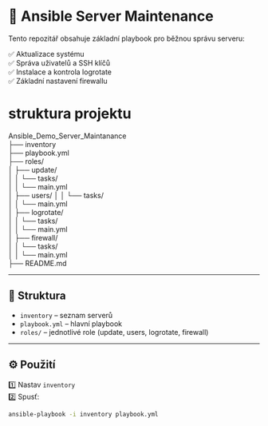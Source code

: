 # 🚀 Ansible Server Maintenance

Tento repozitář obsahuje základní playbook pro běžnou správu serveru:

✅ Aktualizace systému  
✅ Správa uživatelů a SSH klíčů  
✅ Instalace a kontrola logrotate  
✅ Základní nastavení firewallu



# struktura projektu

Ansible_Demo_Server_Maintanance <br> 
├── inventory <br>
├── playbook.yml<br>
├── roles/<br>
│   ├── update/<br>
│   │   └── tasks/<br>
│   │       └── main.yml<br>
│   ├── users/
│   │   └── tasks/<br>
│   │       └── main.yml<br>
│   ├── logrotate/<br>
│   │   └── tasks/<br>
│   │       └── main.yml<br>
│   ├── firewall/<br>
│   │   └── tasks/<br>
│   │       └── main.yml<br>
├── README.md<br>



---

## 📁 Struktura

- `inventory` – seznam serverů
- `playbook.yml` – hlavní playbook
- `roles/` – jednotlivé role (update, users, logrotate, firewall)

---

## ⚙️ Použití

1️⃣ Nastav `inventory`  
2️⃣ Spusť:
```bash
ansible-playbook -i inventory playbook.yml
